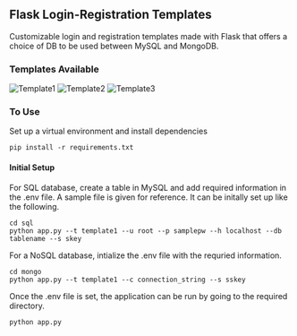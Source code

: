 ## Flask Login-Registration Templates 
Customizable login and registration templates made with Flask that offers a choice of DB to be used between MySQL and MongoDB.

### Templates Available

![Template1](https://github.com/VaishnaviNandakumar/python-flask/blob/main/docs/template1.gif)
![Template2](https://github.com/VaishnaviNandakumar/python-flask/blob/main/docs/template2.gif)
![Template3](https://github.com/VaishnaviNandakumar/python-flask/blob/main/docs/template3.gif)


### To Use
Set up a virtual environment and install dependencies
```
pip install -r requirements.txt
```

#### Initial Setup
For SQL database, create a table in MySQL and add required information in the .env file. A sample file is given for reference. It can be initally set up like the following.
```
cd sql
python app.py --t template1 --u root --p samplepw --h localhost --db tablename --s skey
```

For a NoSQL database, intialize the .env file with the requried information.
```
cd mongo
python app.py --t template1 --c connection_string --s sskey
```

Once the .env file is set, the application can be run by going to the required directory.
```
python app.py
```
